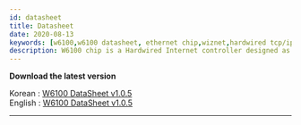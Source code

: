 ```yaml
---
id: datasheet
title: Datasheet
date: 2020-08-13
keywords: [w6100,w6100 datasheet, ethernet chip,wiznet,hardwired tcp/ip,arduino ethernet,pico ethernet]
description: W6100 chip is a Hardwired Internet controller designed as a full hardwired TCP/IP stack with WIZnet technology
---
```



**Download the latest version**

Korean : <a href="/img/products/w6100/w6100_ds_v105k.pdf" target="_blank">W6100 DataSheet v1.0.5</a><br />
English : <a href="/img/products/w6100/w6100_ds_v105e.pdf" target="_blank">W6100 DataSheet v1.0.5</a>

-----
